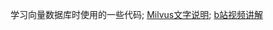 学习向量数据库时使用的一些代码;
[Milvus文字说明](http://t.csdnimg.cn/oxDLW);
[b站视频讲解](https://space.bilibili.com/430576513)
